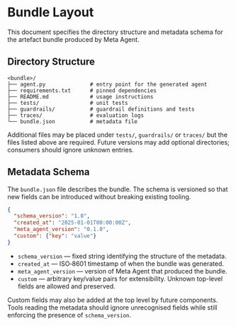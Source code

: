 # Bundle Layout

This document specifies the directory structure and metadata schema for the artefact bundle produced by Meta Agent.

## Directory Structure

```
<bundle>/
├── agent.py              # entry point for the generated agent
├── requirements.txt      # pinned dependencies
├── README.md             # usage instructions
├── tests/                # unit tests
├── guardrails/           # guardrail definitions and tests
├── traces/               # evaluation logs
└── bundle.json           # metadata file
```

Additional files may be placed under `tests/`, `guardrails/` or `traces/` but the files listed above are required. Future versions may add optional directories; consumers should ignore unknown entries.

## Metadata Schema

The `bundle.json` file describes the bundle.  The schema is versioned so that new
fields can be introduced without breaking existing tooling.

```json
{
  "schema_version": "1.0",
  "created_at": "2025-01-01T00:00:00Z",
  "meta_agent_version": "0.1.0",
  "custom": {"key": "value"}
}
```

- `schema_version` — fixed string identifying the structure of the metadata.
- `created_at` — ISO‑8601 timestamp of when the bundle was generated.
- `meta_agent_version` — version of Meta Agent that produced the bundle.
- `custom` — arbitrary key/value pairs for extensibility. Unknown top-level fields
  are allowed and preserved.

Custom fields may also be added at the top level by future components. Tools
reading the metadata should ignore unrecognised fields while still enforcing the
presence of `schema_version`.
